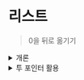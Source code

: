 # 리스트

> 0을 뒤로 옮기기

<details>
    <summary>개론</summary>
    
```python
ExampleInputList = [0, 1, 0, 2, 3, 0, 0]

OutputList1 = []
OutputList1 += [i for i in ExampleInputList if i != 0]
OutputList1 += [i for i in ExampleInputList if i == 0]
print(OutputList1)

OutputList2 = [0] * len(ExampleInputList)
FakeIndex = 0
for i in ExampleInputList:
    if i != 0:
        OutputList2[FakeIndex] = i
        FakeIndex += 1
print(OutputList2)

OutputList3 = [None] * len(ExampleInputList)
FakeIndex = 0
FakeIndexFronBack = -1
for i in ExampleInputList:
    if i != 0:
        OutputList3[FakeIndex] = i
        index += 1
    else :
        OutputList3[FakeIndexFronBack] = 0
        FakeIndexFronBack-=1
print(OutputList3)
```
세 경우 모두 시간복잡도와 공간복잡도가 모두 선형 ( 선형시간, 선형공간 ) 이며 T(n) 및 실제 과정은 크게 차이남.
</details>




<details>
    <summary>투 포인터 활용</summary>
    
```python
ExampleInputList = [0, 1, 0, 2, 3, 0, 0]
OutputList = [0] * len(ExampleInputList)
FakeIndex = 0
for num in ExampleInputList:
    if num != 0:
        OutputList[FakeIndex] = 0
        FakeIndex += 1
print(OutputList)
```
설명 대규모
</details>



